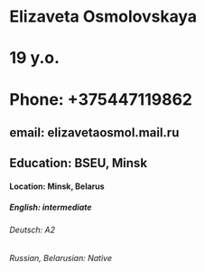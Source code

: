 # Elizaveta Osmolovskaya
# 19 y.o.
# Phone: +375447119862
## email: elizavetaosmol.mail.ru
## Education: BSEU, Minsk
#### Location: Minsk, Belarus
##### English: intermediate
###### Deutsch: A2
###### Russian, Belarusian: Native
